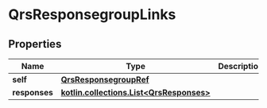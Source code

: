 
# QrsResponsegroupLinks

## Properties
| Name | Type | Description | Notes |
| ------------ | ------------- | ------------- | ------------- |
| **self** | [**QrsResponsegroupRef**](QrsResponsegroupRef.md) |  |  [optional] |
| **responses** | [**kotlin.collections.List&lt;QrsResponses&gt;**](QrsResponses.md) |  |  [optional] |




